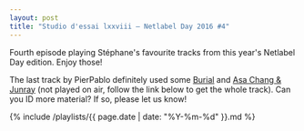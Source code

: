 ```yaml
---
layout: post
title: "Studio d'essai lxxviii – Netlabel Day 2016 #4"
---
```


Fourth episode playing Stéphane's favourite tracks from this year's Netlabel Day edition. Enjoy those!

The last track by PierPablo definitely used some [Burial](http://musicbrainz.org/artist/9ddce51c-2b75-4b3e-ac8c-1db09e7c89c6) and [Asa Chang & Junray](http://musicbrainz.org/artist/ad7f6f52-e243-4bd0-b077-a7f08dc66d06) (not played on air, follow the link below to get the whole track). Can you ID more material? If so, please let us know!

{% include /playlists/{{ page.date | date: "%Y-%m-%d" }}.md %}